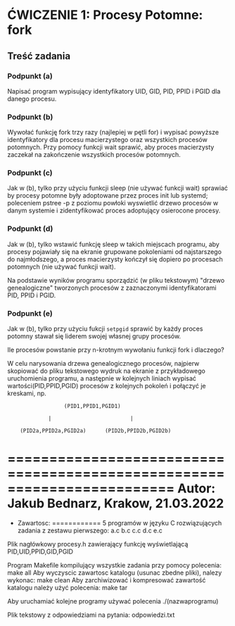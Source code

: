 # ĆWICZENIE 1: Procesy Potomne: fork

## Treść zadania

### Podpunkt (a)

Napisać program wypisujący identyfikatory UID, GID, PID, PPID i PGID dla danego procesu.

### Podpunkt (b)

Wywołać funkcję fork trzy razy (najlepiej w pętli for) i wypisać powyższe identyfikatory dla procesu macierzystego oraz wszystkich procesów potomnych.
Przy pomocy funkcji wait sprawić, aby proces macierzysty zaczekał na zakończenie wszystkich procesów potomnych.

### Podpunkt (c)

Jak w (b), tylko przy użyciu funkcji sleep (nie używać funkcji wait) sprawiać by procesy potomne były adoptowane przez proces init lub systemd;
poleceniem pstree -p z poziomu powłoki wyswietlić drzewo procesów w danym systemie i zidentyfikować proces adoptujący osierocone procesy.

### Podpunkt (d)

Jak w (b), tylko wstawić funkcję sleep w takich miejscach programu, aby procesy pojawiały się na ekranie grupowane pokoleniami od najstarszego do najmłodszego, a proces macierzysty kończył się dopiero po procesach potomnych (nie używać funkcji wait).

Na podstawie wyników programu sporządzić (w pliku tekstowym) "drzewo genealogiczne" tworzonych procesów z zaznaczonymi identyfikatorami PID, PPID i PGID.

### Podpunkt (e)

Jak w (b), tylko przy użyciu fukcji `setpgid` sprawić by każdy proces potomny stawał się liderem swojej własnej grupy procesów.

Ile procesów powstanie przy n-krotnym wywołaniu funkcji fork i dlaczego?

W celu narysowania drzewa genealogicznego procesów, najpierw skopiować do pliku tekstowego wydruk na ekranie z przykładowego uruchomienia programu, a następnie w kolejnych liniach wypisać wartości(PID,PPID,PGID) procesów z kolejnych pokoleń i połączyć je kreskami, np.

```text
                  (PID1,PPID1,PGID1)

             |                         |

    (PID2a,PPID2a,PGID2a)      (PID2b,PPID2b,PGID2b)
```
 
========================================================================
Autor: Jakub Bednarz,                               Krakow, 21.03.2022
========================================================================

* Zawartosc:
============
5 programów w języku C rozwiązujących zadania z zestawu pierwszego:
a.c
b.c
c.c
d.c
e.c

Plik nagłówkowy procesy.h zawierający funkcję wyświetlającą PID,UID,PPID,GID,PGID

Program Makefile kompilujący wszystkie zadania przy pomocy polecenia: make all
Aby wyczyscic zawartosc katalogu (usunac zbedne pliki), nalezy wykonac: make clean
Aby zarchiwizować i kompresować zawartość katalogu należy użyć polecenia: make tar

Aby uruchamiać kolejne programy używać polecenia ./(nazwaprogramu)

Plik tekstowy z odpowiedziami na pytania: odpowiedzi.txt
